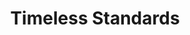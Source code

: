 ---
ee_id: '153'
site: '1'
type: '2'
url: 2010-092-timeless-standards-7
title: Timeless Standards
year: '2010'
display_year: '2010'
medium: Inkjet on Comtex
dims: 56 x 40 inches
pitch: ''
ps: ''
live_url: ''
related: ''
youtube: ''
related_code: ''
imgs: timeless-standards-2010-093-full-cropped-database-ropac_1.jpg
subheading: ''
download: ''
add_credit: ''
commission: ''
layout: things-i-made
---